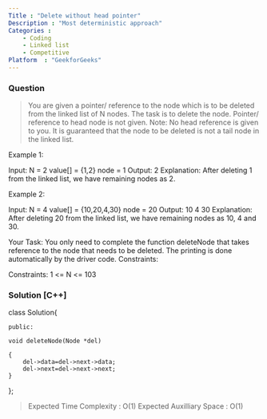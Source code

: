 ```yaml
---
Title : "Delete without head pointer"
Description : "Most deterministic approach"
Categories :
    - Coding
    - Linked list
    - Competitive 
Platform  : "GeekforGeeks"
---
```


### Question

>You are given a pointer/ reference to the node which is to be deleted from the linked list of N nodes. The task is to delete the node. Pointer/ reference to head node is not given. 
Note: No head reference is given to you. It is guaranteed that the node to be deleted is not a tail node in the linked list.

Example 1:

Input:
N = 2
value[] = {1,2}
node = 1
Output: 2
Explanation: After deleting 1 from the
linked list, we have remaining nodes
as 2.

Example 2:

Input:
N = 4
value[] = {10,20,4,30}
node = 20
Output: 10 4 30
Explanation: After deleting 20 from
the linked list, we have remaining
nodes as 10, 4 and 30.

Your Task:
You only need to complete the function deleteNode that takes reference to the node that needs to be deleted. The printing is done automatically by the driver code.
Constraints:



Constraints:
1 <= N <= 103

### Solution [C++]


class Solution{
    
    public:
    
    void deleteNode(Node *del)
    
    {
        del->data=del->next->data;
        del->next=del->next->next;
    }
    
   };
       


>Expected Time Complexity : O(1)
>Expected Auxilliary Space : O(1)
